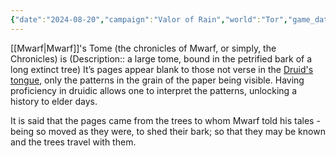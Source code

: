 ```yaml
---
{"date":"2024-08-20","campaign":"Valor of Rain","world":"Tor","game_date":null,"type":["object Object"],"attunement":false,"location":null,"description":null,"tags":["item","VoR","Mwarf"],"icon":"FasCube","dg-publish":true,"permalink":"/valor-of-rain/mwarf-s-tome/","dgPassFrontmatter":true,"created":"2024-08-20T15:20:55.974+09:30","updated":"2024-09-04T13:17:17.638+09:30"}
---
```


[[Mwarf\|Mwarf]]'s Tome (the chronicles of Mwarf, or simply, the Chronicles) is (Description:: a large tome, bound in the petrified bark of a long extinct tree)  It’s pages appear blank to those not verse in the [Druid's tongue](Druid.md#Druidic), only the patterns in the grain of the paper being visible.  Having proficiency in druidic allows one to interpret the patterns, unlocking a history to elder days.

It is said that the pages came from the trees to whom Mwarf told his tales - being so moved as they were, to shed their bark; so that they may be known and the trees travel with them.
